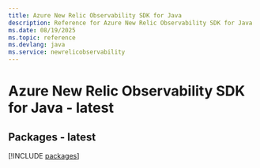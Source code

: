 ```yaml
---
title: Azure New Relic Observability SDK for Java
description: Reference for Azure New Relic Observability SDK for Java
ms.date: 08/19/2025
ms.topic: reference
ms.devlang: java
ms.service: newrelicobservability
---
```

# Azure New Relic Observability SDK for Java - latest
## Packages - latest
[!INCLUDE [packages](new-relic-observability-index.md)]